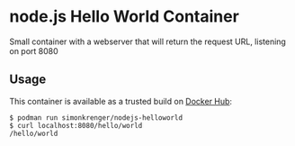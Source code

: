# node.js Hello World Container

Small container with a webserver that will return the request URL, listening on port 8080

## Usage

This container is available as a trusted build on [Docker Hub](https://hub.docker.com/repository/docker/simonkrenger/nodejs-helloworld):

```
$ podman run simonkrenger/nodejs-helloworld
$ curl localhost:8080/hello/world
/hello/world
```
